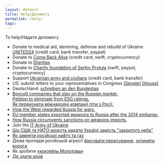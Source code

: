 ```yaml
---
layout: default
title: Help/Допомога
permalink: /help/
tags: 
---
```


To help/Надати допомогу
- Donate to medical aid, demining, defense and rebuild of Ukraine [UNITED24](https://u24.gov.ua/) (credit card, bank transfer, paypal) 
- Donate to [Come Back Alive](https://savelife.in.ua/en/) (credit card, swift, cryptocurrency)
- Donate to [Dignitas](https://dignitas.fund/initiatives/)
- Donate to [Charity foundation of Serhiy Prytula](https://prytulafoundation.org/en) (swift, paypal, cryptocurrency)
- Support [Ukrainian army and civilians](https://bank.gov.ua/en/) (credit card, bank transfer)
- US: submit letters to your representatives in Congress  [[Senate]](https://www.senate.gov/senators/senators-contact.htm)  [[House]](https://www.house.gov/representatives) 
- Deutschland: [schreiben an den Bundestag](https://www.bundestag.de/abgeordnete)
- [Boycott companies that stay on the Russian market.](https://som.yale.edu/story/2022/almost-1000-companies-have-curtailed-operations-russia-some-remain) <br> [Petition to eliminate from ESG ratings.](https://www.change.org/p/eliminate-bloody-trade-companies-from-esg-ratings?source_location=topic_page) <br> 
[Як переконати міжнародні компанії піти з Росії.](https://www.epravda.com.ua/columns/2022/03/27/684758/)
- [How the West rewarded Russia for wars.](https://www.eurointegration.com.ua/eng/articles/2022/03/21/7136335/) 
- [EU member states exported weapons to Russia after the 2014 embargo.](https://www.investigate-europe.eu/en/2022/eu-states-exported-weapons-to-russia/)
- [How Russia circumvents sanctions on weapons imports.](https://www.pravda.com.ua/eng/articles/2022/04/25/7341956/)
- Join the [IT Army of Ukraine](https://t.me/s/itarmyofukraine2022)
- [Що США та НАТО можуть надати Україні замість "закритого неба"](https://www.eurointegration.com.ua/articles/2022/03/14/7135931/)
- [Як замініти російські нафту та газ](https://www.epravda.com.ua/publications/2022/04/6/685291/)
- Дієва протидія російській агресії [фіксувати пересування](https://t.me/stop_russian_war_bot), [зупиняти ворога](https://www.pravda.com.ua/news/2022/02/26/7326209/)
- Як зробити [«коктейль Молотова»](https://hromadske.ua/ru/posts/kak-sdelat-koktejl-molotova-i-o-drugih-sposobah-dlya-grazhdanskih-kak-ostanovit-rossijskuyu-tehniku)
- [Де здати кров](https://www.donor.ua/centers)
